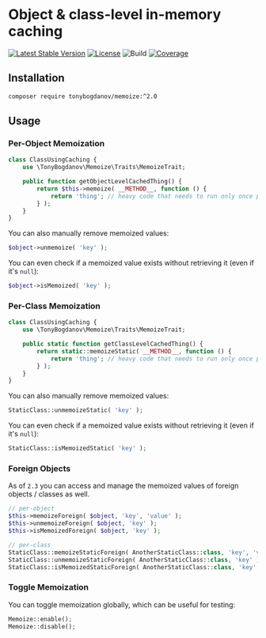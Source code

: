 # Object & class-level in-memory caching

[![Latest Stable Version](https://poser.pugx.org/tonybogdanov/memoize/v/stable)](https://packagist.org/packages/tonybogdanov/memoize)
[![License](https://poser.pugx.org/tonybogdanov/memoize/license)](https://packagist.org/packages/tonybogdanov/memoize)
![Build](https://github.com/tonybogdanov/memoize/workflows/build/badge.svg)
[![Coverage](http://tonybogdanov.github.io/memoize/coverage.svg)](http://tonybogdanov.github.io/memoize/index.html)

## Installation

```bash
composer require tonybogdanov/memoize:^2.0
```

## Usage

### Per-Object Memoization
```php
class ClassUsingCaching {
    use \TonyBogdanov\Memoize\Traits\MemoizeTrait;

    public function getObjectLevelCachedThing() {
        return $this->memoize( __METHOD__, function () {
            return 'thing'; // heavy code that needs to run only once per object instance.
        } );
    }
}
```

You can also manually remove memoized values:
```php
$object->unmemoize( 'key' );
```

You can even check if a memoized value exists without retrieving it (even if it's `null`):
```php
$object->isMemoized( 'key' );
```

### Per-Class Memoization

```php
class ClassUsingCaching {
    use \TonyBogdanov\Memoize\Traits\MemoizeTrait;

    public static function getClassLevelCachedThing() {
        return static::memoizeStatic( __METHOD__, function () {
            return 'thing'; // heavy code that needs to run only once per class.
        } );
    }
}
```

You can also manually remove memoized values:
```php
StaticClass::unmemoizeStatic( 'key' );
```

You can even check if a memoized value exists without retrieving it (even if it's `null`):
```php
StaticClass::isMemoizedStatic( 'key' );
```

### Foreign Objects

As of `2.3` you can access and manage the memoized values of foreign objects / classes as well.
```php
// per-object
$this->memoizeForeign( $object, 'key', 'value' );
$this->unmemoizeForeign( $object, 'key' );
$this->isMemoizedForeign( $object, 'key' );

// per-class
StaticClass::memoizeStaticForeign( AnotherStaticClass::class, 'key', 'value' );
StaticClass::unmemoizeStaticForeign( AnotherStaticClass::class, 'key' );
StaticClass::isMemoizedStaticForeign( AnotherStaticClass::class, 'key' );
```

### Toggle Memoization

You can toggle memoization globally, which can be useful for testing:
```php
Memoize::enable();
Memoize::disable();
```
